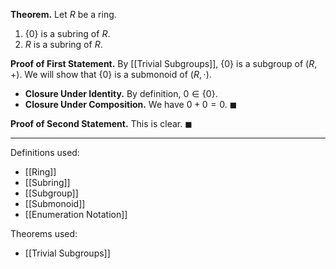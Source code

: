 **Theorem.** Let $R$ be a ring.
1. $\{0\}$ is a subring of $R$.
2. $R$ is a subring of $R$.

**Proof of First Statement.** By [[Trivial Subgroups]], $\{0\}$ is a subgroup of $(R,+)$. We will show that $\{0\}$ is a submonoid of $(R,\cdot)$.
- **Closure Under Identity.** By definition, $0\in\{0\}$.
- **Closure Under Composition.** We have $0+0=0$. $\blacksquare$

**Proof of Second Statement.** This is clear. $\blacksquare$
***
Definitions used:
- [[Ring]]
- [[Subring]]
- [[Subgroup]]
- [[Submonoid]]
- [[Enumeration Notation]]

Theorems used:
- [[Trivial Subgroups]]